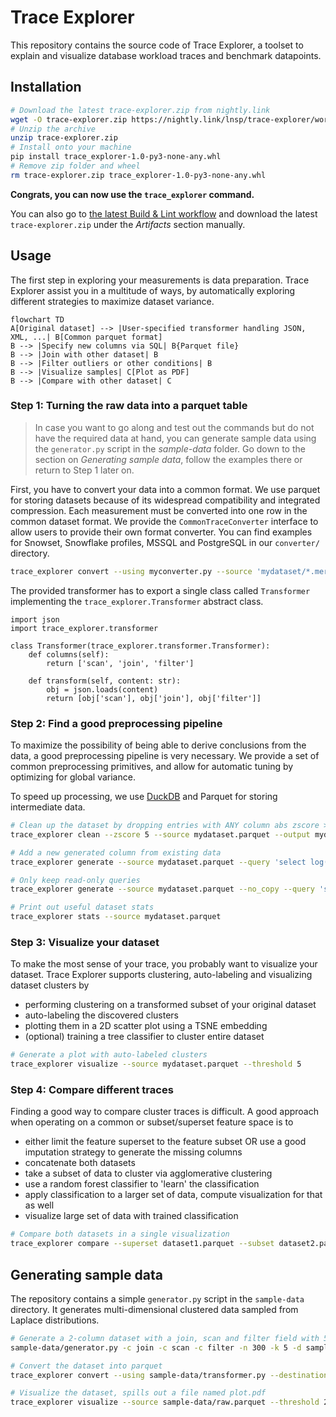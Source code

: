 # Trace Explorer

This repository contains the source code of Trace Explorer, a toolset to explain and visualize database workload traces and benchmark datapoints.

## Installation

```bash
# Download the latest trace-explorer.zip from nightly.link
wget -O trace-explorer.zip https://nightly.link/lnsp/trace-explorer/workflows/lint/main/trace-explorer.zip
# Unzip the archive
unzip trace-explorer.zip
# Install onto your machine
pip install trace_explorer-1.0-py3-none-any.whl
# Remove zip folder and wheel
rm trace-explorer.zip trace_explorer-1.0-py3-none-any.whl
```

**Congrats, you can now use the `trace_explorer` command.**

You can also go to [the latest Build & Lint workflow](https://github.com/lnsp/trace-explorer/actions/workflows/lint.yml) and download the latest `trace-explorer.zip` under the *Artifacts* section manually.

## Usage

The first step in exploring your measurements is data preparation. Trace Explorer assist you in a multitude of ways, by automatically exploring different strategies to maximize dataset variance.

```mermaid
flowchart TD
A[Original dataset] --> |User-specified transformer handling JSON, XML, ...| B[Common parquet format]
B --> |Specify new columns via SQL| B{Parquet file}
B --> |Join with other dataset| B
B --> |Filter outliers or other conditions| B
B --> |Visualize samples| C[Plot as PDF]
B --> |Compare with other dataset| C
```

### Step 1: Turning the raw data into a parquet table

> In case you want to go along and test out the commands but do not have the required data at hand, you can generate sample data using the `generator.py` script in the *sample-data* folder. Go down to the section on *Generating sample data*, follow the examples there or return to Step 1 later on.

First, you have to convert your data into a common format. We use parquet for storing datasets because of its widespread compatibility and integrated compression. Each measurement must be converted into one row in the common dataset format. We provide the `CommonTraceConverter` interface to allow users to provide their own format converter. You can find examples for Snowset, Snowflake profiles, MSSQL and PostgreSQL in our `converter/` directory.

```bash
trace_explorer convert --using myconverter.py --source 'mydataset/*.merged' --output mydatasetcommon.parquet
```

The provided transformer has to export a single class called `Transformer` implementing the `trace_explorer.Transformer` abstract class.

```python3
import json
import trace_explorer.transformer

class Transformer(trace_explorer.transformer.Transformer):
    def columns(self):
        return ['scan', 'join', 'filter']

    def transform(self, content: str):
        obj = json.loads(content)
        return [obj['scan'], obj['join'], obj['filter']]
```

### Step 2: Find a good preprocessing pipeline

To maximize the possibility of being able to derive conclusions from the data, a good preprocessing pipeline is very necessary. We provide a set of common preprocessing primitives, and allow for automatic tuning by optimizing for global variance.

To speed up processing, we use [DuckDB](https://duckdb.com) and Parquet for storing intermediate data.

```bash
# Clean up the dataset by dropping entries with ANY column abs zscore > 5
trace_explorer clean --zscore 5 --source mydataset.parquet --output mydataset_cleaned.parquet

# Add a new generated column from existing data
trace_explorer generate --source mydataset.parquet --query 'select log(1 + execTime) as execTimeLog from dataset'

# Only keep read-only queries
trace_explorer generate --source mydataset.parquet --no_copy --query 'select * from dataset where writtenBytes = 0'

# Print out useful dataset stats
trace_explorer stats --source mydataset.parquet
```

### Step 3: Visualize your dataset

To make the most sense of your trace, you probably want to visualize your dataset. Trace Explorer supports clustering, auto-labeling and visualizing dataset clusters by

- performing clustering on a transformed subset of your original dataset
- auto-labeling the discovered clusters
- plotting them in a 2D scatter plot using a TSNE embedding
- (optional) training a tree classifier to cluster entire dataset

```bash
# Generate a plot with auto-labeled clusters
trace_explorer visualize --source mydataset.parquet --threshold 5
```

### Step 4: Compare different traces

Finding a good way to compare cluster traces is difficult. A good approach when operating on a common or subset/superset feature space is to

- either limit the feature superset to the feature subset OR use a good imputation strategy to generate the missing columns
- concatenate both datasets
- take a subset of data to cluster via agglomerative clustering
- use a random forest classifier to 'learn' the classification
- apply classification to a larger set of data, compute visualization for that as well
- visualize large set of data with trained classification

```bash
# Compare both datasets in a single visualization
trace_explorer compare --superset dataset1.parquet --subset dataset2.parquet --exclude badcolumns
```
## Generating sample data

The repository contains a simple `generator.py` script in the `sample-data` directory. It generates multi-dimensional clustered data sampled from Laplace distributions.

```bash
# Generate a 2-column dataset with a join, scan and filter field with 5 clusters and 100 samples per cluster
sample-data/generator.py -c join -c scan -c filter -n 300 -k 5 -d sample-data/raw/

# Convert the dataset into parquet
trace_explorer convert --using sample-data/transformer.py --destination sample-data/raw.parquet --source 'sample-data/raw/*.json'

# Visualize the dataset, spills out a file named plot.pdf
trace_explorer visualize --source sample-data/raw.parquet --threshold 20
```